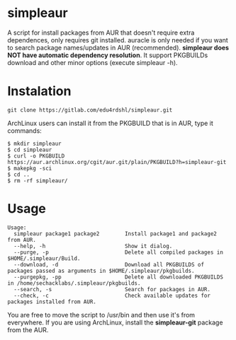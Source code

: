 # simpleaur
A script for install packages from AUR that doesn't require extra dependences, only requires git installed. auracle is only needed if you want to search package names/updates in AUR (recommended). **simpleaur does NOT have automatic dependency resolution**. It support PKGBUILDs download and other minor options (execute simpleaur -h).

# Instalation
`git clone https://gitlab.com/edu4rdshl/simpleaur.git`

ArchLinux users can install it from the PKGBUILD that is in AUR, type it commands:

```
$ mkdir simpleaur
$ cd simpleaur
$ curl -o PKGBUILD https://aur.archlinux.org/cgit/aur.git/plain/PKGBUILD?h=simpleaur-git
$ makepkg -sci
$ cd ..
$ rm -rf simpleaur/
```
# Usage

```
Usage:
  simpleaur package1 package2        Install package1 and package2 from AUR.
  --help, -h                         Show it dialog.
  --purge, -p                        Delete all compiled packages in $HOME/.simpleaur/Build.
  --download, -d                     Download all PKGBUILDS of packages passed as arguments in $HOME/.simpleaur/pkgbuilds.
  --purgepkg, -pp                    Delete all downloaded PKGBUILDS in /home/sechacklabs/.simpleaur/pkgbuilds.
  --search, -s                       Search for packages in AUR.
  --check, -c                        Check available updates for packages installed from AUR.
```

You are free to move the script to /usr/bin and then use it's from everywhere. If you are using ArchLinux, install the <b>simpleaur-git</b> package from the AUR.
